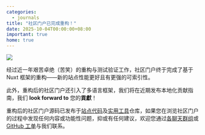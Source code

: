 ```yaml
---
categories:
  - journals
title: "社区门户已完成重构！"
date: 2025-10-04T00:00:00+08:00
important: true
home: true
---
```


![](/assets/news/portal-refactor-nuxt.webp)

经过近一年艰苦卓绝（苦笑）的重构与测试验证工作，社区门户终于完成了基于 Nuxt 框架的重构——新的站点性能更好且有更强的可索引性。

此外，重构后的社区门户还引入了多语言框架，我们将在近期发布本地化贡献指南，我们 **look forward to** 您的**貢獻**！

重构后的社区门户源码已发布于[站点代码](http://github.com/AOSC-Dev/website)及[实用工具](https://github.com/AOSC-Dev/website-utils)仓库，如果您在浏览社区门户的过程中发现任何内容或功能性问题，抑或有任何建议，欢迎您通过[各聊天群组](https://aosc.io/contact/)或 [GitHub 工单](https://github.com/AOSC-Dev/website/issues/new)与我们联系。
